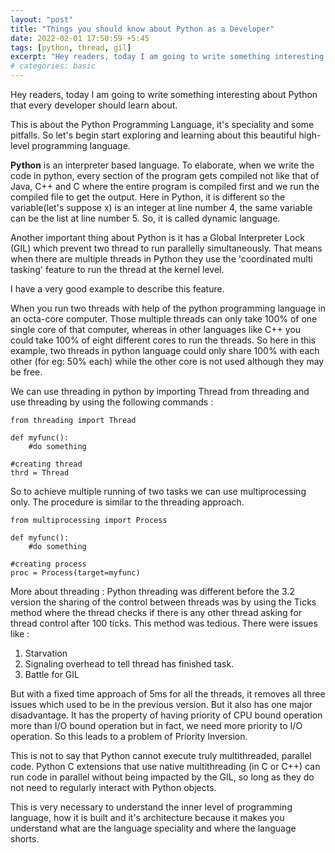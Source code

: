 ```yaml
---
layout: "post"
title: "Things you should know about Python as a Developer"
date: 2022-02-01 17:50:59 +5:45
tags: [python, thread, gil]
excerpt: "Hey readers, today I am going to write something interesting about Python that every developer should learn about."
# categories: basic
---
```


Hey readers, today I am going to write something interesting about Python that every developer should learn about.

This is about the Python Programming Language, it's speciality and some pitfalls. So let's begin start exploring and learning about this beautiful high-level programming language.

**Python** is an interpreter based language. To elaborate, when we write the code in python, every section of the program gets compiled not like that of Java, C++ and C where the entire program is compiled first and we run the compiled file to get the output. Here in Python, it is different so the variable(let's suppose x) is an integer at line number 4, the same variable can be the list at line number 5. So, it is called dynamic language.

Another important thing about Python is it has a Global Interpreter Lock (GIL) which prevent two thread to run parallelly simultaneously. That means when there are multiple threads in Python they use the 'coordinated multi tasking' feature to run the thread at the kernel level.

I have a very good example to describe this feature.

When you run two threads with help of the python programming language in an octa-core computer. Those multiple threads can only take 100% of one single core of that computer, whereas in other languages like C++ you could take 100% of eight different cores to run the threads. So here in this example, two threads in python language could only share 100% with each other (for eg: 50% each) while the other core is not used although they may be free.

We can use threading in python by importing Thread from threading and use threading by using the following commands :

```
from threading import Thread

def myfunc():
    #do something

#creating thread
thrd = Thread
```

So to achieve multiple running of two tasks we can use multiprocessing only. The procedure is similar to the threading approach.

```
from multiprocessing import Process

def myfunc():
    #do something

#creating process
proc = Process(target=myfunc)
```

More about threading :
Python threading was different before the 3.2 version the sharing of the control between threads was by using the Ticks method where the thread checks if there is any other thread asking for thread control after 100 ticks. This method was tedious. There were issues like :

1. Starvation
2. Signaling overhead to tell thread has finished task.
3. Battle for GIL

But with a fixed time approach of 5ms for all the threads, it removes all three issues which used to be in the previous version. But it also has one major disadvantage. It has the property of having priority of CPU bound operation more than I/O bound operation but in fact, we need more priority to I/O operation. So this leads to a problem of Priority Inversion.

This is not to say that Python cannot execute truly multithreaded, parallel code. Python C extensions that use native multithreading (in C or C++) can run code in parallel without being impacted by the GIL, so long as they do not need to regularly interact with Python objects.

This is very necessary to understand the inner level of programming language, how it is built and it's architecture because it makes you understand what are the language speciality and where the language shorts.
